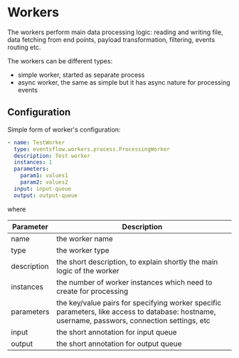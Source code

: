 # Workers

The workers perform main data processing logic: reading and writing file, data fetching from end points, payload transformation, filtering, events routing etc.

The workers can be different types:
- simple worker, started as separate process
- async worker, the same as simple but it has async nature for processing events

## Configuration

Simple form of worker's configuration:
```yaml
- name: TestWorker
  type: eventsflow.workers.process.ProcessingWorker
  description: Test worker
  instances: 1
  parameters: 
    param1: values1
    param2: values2
  input: input-queue
  output: output-queue
```

where

| Parameter   | Description                                                  |
| ----------- | ------------------------------------------------------------ |
| name        | the worker name                                              |
| type        | the worker type                                              |
| description | the short description, to explain shortly the main logic of the worker |
| instances   | the number of worker instances which need to create for processing |
| parameters  | the key/value pairs for specifying worker specific parameters, like access to database: hostname, username, passwors, connection settings, etc |
| input       | the short annotation for input queue                         |
| output      | the short annotation for output queue                        |


